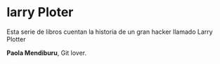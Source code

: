 # larry Ploter

Esta serie de libros cuentan la historia de un gran hacker llamado Larry Plotter

**Paola Mendiburu**, Git lover.
